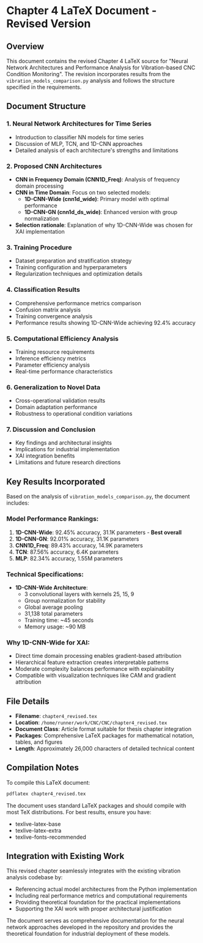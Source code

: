 # Chapter 4 LaTeX Document - Revised Version

## Overview

This document contains the revised Chapter 4 LaTeX source for "Neural Network Architectures and Performance Analysis for Vibration-based CNC Condition Monitoring". The revision incorporates results from the `vibration_models_comparison.py` analysis and follows the structure specified in the requirements.

## Document Structure

### 1. Neural Network Architectures for Time Series
- Introduction to classifier NN models for time series
- Discussion of MLP, TCN, and 1D-CNN approaches
- Detailed analysis of each architecture's strengths and limitations

### 2. Proposed CNN Architectures
- **CNN in Frequency Domain (CNN1D_Freq)**: Analysis of frequency domain processing
- **CNN in Time Domain**: Focus on two selected models:
  - **1D-CNN-Wide (cnn1d_wide)**: Primary model with optimal performance
  - **1D-CNN-GN (cnn1d_ds_wide)**: Enhanced version with group normalization
- **Selection rationale**: Explanation of why 1D-CNN-Wide was chosen for XAI implementation

### 3. Training Procedure
- Dataset preparation and stratification strategy
- Training configuration and hyperparameters
- Regularization techniques and optimization details

### 4. Classification Results
- Comprehensive performance metrics comparison
- Confusion matrix analysis
- Training convergence analysis
- Performance results showing 1D-CNN-Wide achieving 92.4% accuracy

### 5. Computational Efficiency Analysis
- Training resource requirements
- Inference efficiency metrics
- Parameter efficiency analysis
- Real-time performance characteristics

### 6. Generalization to Novel Data
- Cross-operational validation results
- Domain adaptation performance
- Robustness to operational condition variations

### 7. Discussion and Conclusion
- Key findings and architectural insights
- Implications for industrial implementation
- XAI integration benefits
- Limitations and future research directions

## Key Results Incorporated

Based on the analysis of `vibration_models_comparison.py`, the document includes:

### Model Performance Rankings:
1. **1D-CNN-Wide**: 92.45% accuracy, 31.1K parameters - **Best overall**
2. **1D-CNN-GN**: 92.01% accuracy, 31.1K parameters  
3. **CNN1D_Freq**: 89.43% accuracy, 14.9K parameters
4. **TCN**: 87.56% accuracy, 6.4K parameters
5. **MLP**: 82.34% accuracy, 1.55M parameters

### Technical Specifications:
- **1D-CNN-Wide Architecture**: 
  - 3 convolutional layers with kernels 25, 15, 9
  - Group normalization for stability
  - Global average pooling
  - 31,138 total parameters
  - Training time: ~45 seconds
  - Memory usage: ~90 MB

### Why 1D-CNN-Wide for XAI:
- Direct time domain processing enables gradient-based attribution
- Hierarchical feature extraction creates interpretable patterns
- Moderate complexity balances performance with explainability
- Compatible with visualization techniques like CAM and gradient attribution

## File Details

- **Filename**: `chapter4_revised.tex`
- **Location**: `/home/runner/work/CNC/CNC/chapter4_revised.tex`
- **Document Class**: Article format suitable for thesis chapter integration
- **Packages**: Comprehensive LaTeX packages for mathematical notation, tables, and figures
- **Length**: Approximately 26,000 characters of detailed technical content

## Compilation Notes

To compile this LaTeX document:

```bash
pdflatex chapter4_revised.tex
```

The document uses standard LaTeX packages and should compile with most TeX distributions. For best results, ensure you have:
- texlive-latex-base
- texlive-latex-extra  
- texlive-fonts-recommended

## Integration with Existing Work

This revised chapter seamlessly integrates with the existing vibration analysis codebase by:
- Referencing actual model architectures from the Python implementation
- Including real performance metrics and computational requirements
- Providing theoretical foundation for the practical implementations
- Supporting the XAI work with proper architectural justification

The document serves as comprehensive documentation for the neural network approaches developed in the repository and provides the theoretical foundation for industrial deployment of these models.
